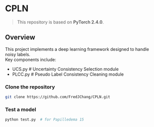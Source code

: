 # CPLN

> This repository is based on **PyTorch 2.4.0**.

## Overview

This project implements a deep learning framework designed to handle noisy labels.  
Key components include:
- UCS.py # Uncertainty Consistency Selection module
- PLCC.py # Pseudo Label Consistency Cleaning module
  
### Clone the repository
``` bash
git clone https://github.com/FredJChang/CPLN.git
```

### Test a model 
``` bash
python test.py  # for Papilledema 15
```
